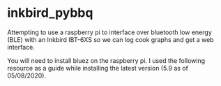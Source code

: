 # inkbird_pybbq
Attempting to use a raspberry pi to interface over bluetooth low energy (BLE) with an Inkbird IBT-6XS so we can log cook graphs and get a web interface. 

You will need to install bluez on the raspberry pi. I used the following resource as a guide while installing the latest version (5.9 as of 05/08/2020).